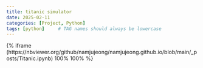 ```yaml
---
title: titanic simulator
date: 2025-02-11
categories: [Project, Python]
tags: [python]     # TAG names should always be lowercase
---
```


<div class='notebook-embedded'>
{% iframe (https://nbviewer.org/github/namjujeong/namjujeong.github.io/blob/main/_posts/Titanic.ipynb) 100% 100% %}
</div>
